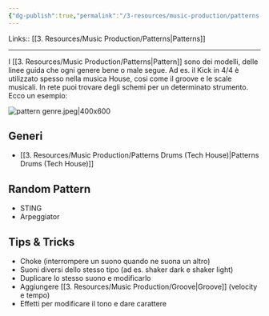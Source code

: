 ```yaml
---
{"dg-publish":true,"permalink":"/3-resources/music-production/patterns-drum/"}
---
```


Links:: [[3. Resources/Music Production/Patterns\|Patterns]]

---
I [[3. Resources/Music Production/Patterns\|Pattern]] sono dei modelli, delle linee guida che ogni genere bene o male segue. Ad es. il Kick in 4/4 è utilizzato spesso nella musica House, cosi come il groove e le scale musicali. 
In rete puoi trovare degli schemi per un determinato strumento. Ecco un esempio:

![pattern genre.jpeg|400x600](/img/user/3.%20Resources/Images/pattern%20genre.jpeg)

## Generi

- [[3. Resources/Music Production/Patterns Drums (Tech House)\|Patterns Drums (Tech House)]]


## Random Pattern

- STING
- Arpeggiator

## Tips & Tricks

- Choke (interrompere un suono quando ne suona un altro)
- Suoni diversi dello stesso tipo (ad es. shaker dark e shaker light)
- Duplicare lo stesso suono e modificarlo
- Aggiungere [[3. Resources/Music Production/Groove\|Groove]] (velocity e tempo)
- Effetti per modificare il tono e dare carattere


